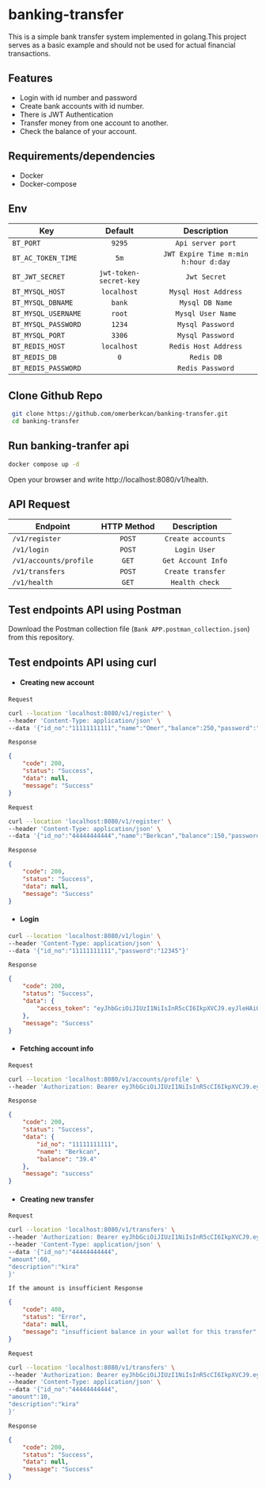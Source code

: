 # banking-transfer

This is a simple bank transfer system implemented in golang.This project serves as a basic example and should not be used for actual financial transactions.

## Features

- Login with id number and password
- Create bank accounts with id number. 
- There is JWT Authentication
- Transfer money from one account to another.
- Check the balance of your account.

## Requirements/dependencies
- Docker
- Docker-compose

## Env


| Key        | Default          | Description       |
| --------------- | :---------------------: | :-----------------: |
| `BT_PORT` | `9295`                | `Api server port` |
| `BT_AC_TOKEN_TIME` | `5m`                 | `JWT Expire Time m:min h:hour d:day`   |
| `BT_JWT_SECRET`   | `jwt-token-secret-key`                |    `Jwt Secret` |
| `BT_MYSQL_HOST`| `localhost`                | `Mysql Host Address` | 
| `BT_MYSQL_DBNAME`| `bank`                 | `Mysql DB Name`  |
| `BT_MYSQL_USERNAME`| `root`                 | `Mysql User Name`  |
| `BT_MYSQL_PASSWORD`| `1234`                 | `Mysql Password`  |
| `BT_MYSQL_PORT`| `3306`                 | `Mysql Password`  |
| `BT_REDIS_HOST`| `localhost`                 | `Redis Host Address`  |
| `BT_REDIS_DB`| `0`                 | `Redis DB`  |
| `BT_REDIS_PASSWORD`|                 | `Redis Password`  |

## Clone Github Repo

```bash
 git clone https://github.com/omerberkcan/banking-transfer.git
 cd banking-transfer
 ```


## Run banking-tranfer api

```bash
docker compose up -d
 ```


Open your browser and write http://localhost:8080/v1/health. 



## API Request

| Endpoint        | HTTP Method           | Description       |
| --------------- | :---------------------: | :-----------------: |
| `/v1/register` | `POST`                | `Create accounts` |
| `/v1/login` | `POST`                 | `Login User`   |
| `/v1/accounts/profile`   | `GET`                |    `Get Account Info` |
| `/v1/transfers`| `POST`                | `Create transfer` | 
| `/v1/health`| `GET`                 | `Health check`  |

## Test endpoints API using Postman

Download the Postman collection file (`Bank APP.postman_collection.json`) from this repository.


## Test endpoints API using curl

- #### Creating new account

`Request`

```bash
curl --location 'localhost:8080/v1/register' \
--header 'Content-Type: application/json' \
--data '{"id_no":"11111111111","name":"Omer","balance":250,"password":"1234"}'
```

`Response`
```json
{
    "code": 200,
    "status": "Success",
    "data": null,
    "message": "Success"
}
```


`Request`

```bash
curl --location 'localhost:8080/v1/register' \
--header 'Content-Type: application/json' \
--data '{"id_no":"44444444444","name":"Berkcan","balance":150,"password":"1234"}'
```

`Response`
```json
{
    "code": 200,
    "status": "Success",
    "data": null,
    "message": "Success"
}
```
 

- #### Login

```bash
curl --location 'localhost:8080/v1/login' \
--header 'Content-Type: application/json' \
--data '{"id_no":"11111111111","password":"12345"}'
```


`Response`
```json
{
    "code": 200,
    "status": "Success",
    "data": {
        "access_token": "eyJhbGciOiJIUzI1NiIsInR5cCI6IkpXVCJ9.eyJleHAiOjE2OTYzODc1OTQsInVzZXJfaWQiOjMsInV1aWQiOiIyZWIyODQ5NC1jNDJjLTQ4ZjgtYmI2Yy0zMGI1ZWQ3ZjExNTUifQ.6CeG-6wycbFX9BiWt6VfQhHt71LDax-opXx8PdewTus"
    },
    "message": "Success"
}
```

- #### Fetching account info

`Request`
```bash
curl --location 'localhost:8080/v1/accounts/profile' \
--header 'Authorization: Bearer eyJhbGciOiJIUzI1NiIsInR5cCI6IkpXVCJ9.eyJleHAiOjE2OTYzODc1OTQsInVzZXJfaWQiOjMsInV1aWQiOiIyZWIyODQ5NC1jNDJjLTQ4ZjgtYmI2Yy0zMGI1ZWQ3ZjExNTUifQ.6CeG-6wycbFX9BiWt6VfQhHt71LDax-opXx8PdewTus'
```

`Response`
```json
{
    "code": 200,
    "status": "Success",
    "data": {
        "id_no": "11111111111",
        "name": "Berkcan",
        "balance": "39.4"
    },
    "message": "success"
}
```

- #### Creating new transfer

`Request`
```bash
curl --location 'localhost:8080/v1/transfers' \
--header 'Authorization: Bearer eyJhbGciOiJIUzI1NiIsInR5cCI6IkpXVCJ9.eyJleHAiOjE2OTYzODc1OTQsInVzZXJfaWQiOjMsInV1aWQiOiIyZWIyODQ5NC1jNDJjLTQ4ZjgtYmI2Yy0zMGI1ZWQ3ZjExNTUifQ.6CeG-6wycbFX9BiWt6VfQhHt71LDax-opXx8PdewTus' \
--header 'Content-Type: application/json' \
--data '{"id_no":"44444444444",
"amount":60,
"description":"kira"
}'
```

`If the amount is insufficient Response`
```json
{
    "code": 400,
    "status": "Error",
    "data": null,
    "message": "insufficient balance in your wallet for this transfer"
}
```
`Request`
```bash
curl --location 'localhost:8080/v1/transfers' \
--header 'Authorization: Bearer eyJhbGciOiJIUzI1NiIsInR5cCI6IkpXVCJ9.eyJleHAiOjE2OTYzODc1OTQsInVzZXJfaWQiOjMsInV1aWQiOiIyZWIyODQ5NC1jNDJjLTQ4ZjgtYmI2Yy0zMGI1ZWQ3ZjExNTUifQ.6CeG-6wycbFX9BiWt6VfQhHt71LDax-opXx8PdewTus' \
--header 'Content-Type: application/json' \
--data '{"id_no":"44444444444",
"amount":10,
"description":"kira"
}'
```
`Response`
```json
{
    "code": 200,
    "status": "Success",
    "data": null,
    "message": "Success"
}
```
 